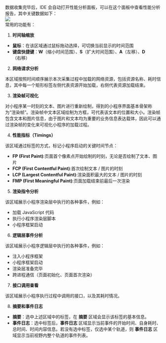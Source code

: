 数据收集完毕后，IDE 会自动打开性能分析面板，可以在这个面板中查看性能分析报告，其中关键数据如下：<br />![](https://lark-assets-prod-aliyun.oss-accelerate.aliyuncs.com/lark/0/2023/png/25656752/1673975622837-986c1a1c-31d5-4524-a59a-663e7bda63f3.png?OSSAccessKeyId=LTAI4GGhPJmQ4HWCmhDAn4F5&Expires=1676282524&Signature=xFqQcDu%2B83uimpHUqYz4XyQ9RRo%3D&x-oss-process=image%2Fresize%2Cw_1380&response-content-disposition=inline)<br />常用的功能有：

1. **时间轴缩放**
- **鼠标**：在该区域通过鼠标拖动选择，可切换当前显示的时间范围
- **键盘快捷键**：**W**（缩小时间范围）、**S**（扩大时间范围）、**A**（左移）、**D**（右移）
2. **网络请求分析**

本区域按照时间顺序展示本次采集过程中加载的网络资源，包括资源名称、耗时信息，其中每一个矩形标签左侧代表资源开始加载，右侧代表资源加载结束。

3. **渲染帧可视化**

对小程序某一时刻的文本、图片进行重新绘制，得到的小程序界面基本骨架称为“渲染帧”。渲染帧中文本区域绘制为方框，可代表该文本的位置和大小。渲染帧包含文本和图片信息，由于图片和文本均为重要的业务信息表达载体，因此可以通过渲染帧的变化来可视化小程序的加载过程。

4. **性能指标（Timings）**

该区域通过标签的方式，标记小程序启动的关键时间节点：

- **FP (First Paint)**:页面首个像素点开始绘制的时刻，无论是否绘制了文本、图片
- **FCP (First Contentful Paint)**:首次绘制文本 / 图片的时刻
- **LCP (Largest Contentful Paint)**:渲染面积最大的文本 / 图片的时刻
- **FMP (First Meaningful Paint)**:页面加载结束前最后一次渲染
5. **渲染指令分析**

该区域展示小程序渲染层中执行的各种事件，例如：

- 加载 JavaScript 代码
- 执行小程序渲染层脚本
- 小程序框架启动
6. **逻辑层事件分析**

该区域展示小程序逻辑层中执行的各种事件，例如：

- 注入小程序框架
- 小程序框架启动
- 渲染层准备完毕
- 跨进程通信（页面初始化、页面首次渲染）
7. **接口调用查看**

该区域展示小程序执行过程中调用的接口，以及其耗时情况。

8. **摘要和事件日志**
- **摘要**：选中上述区域中的标签，在 **摘要** 区域会显示该标签的基本信息。
- **事件日志**：选中标签后，**事件日志** 区域显示当前事件的开始时间、自身耗时、总时间、时间内容信息。若没有选中标签，仅选中某个轨道，则 **事件日志** 区域显示当前视野内整个轨道的事件列表。
